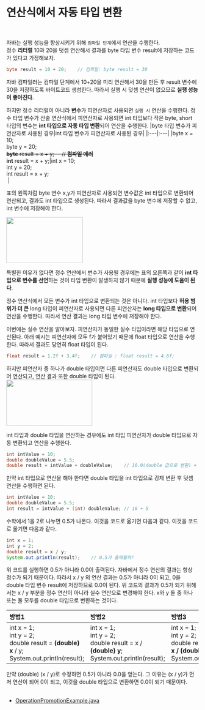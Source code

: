 # 연산식에서 자동 타입 변환
<br/>

자바는 실행 성능을 향상시키기 위해 `컴파일 단계`에서 연산을 수행한다.<br/>
정수 **리터럴** 10과 20을 덧셈 연산해서 결과를 byte 타입 변수 result에 저장하는 코드가 있다고 가정해보자.
```java
byte result = 10 + 20;    // 컴파일: byte result = 30
```
자바 컴파일러는 컴파일 단계에서 10+20을 미리 연산해서 30을 만든 후 result 변수에 30을 저장하도록 바이트코드 생성한다. 따라서 실행 시 덧셈 연산이 없으므로 **실행 성능이 좋아진다**.

하지만 정수 리터럴이 아니라 **변수**가 피연산자로 사용되면 `실행 시` 연산을 수행한다. 정수 타입 변수가 산술 연산식에서 피연산자로 사용되면 int 타입보다 작은 byte, short 타입의 변수는
**int 타입으로 자동 타입 변환**되어 연산을 수행한다.
|byte 타입 변수가 피연산자로 사용된 경우|int 타입 변수가 피연산자로 사용된 경우|
|:---|:---|
|byte x = 10;<br/> byte y = 20;<br/>~~**byte** result = x + y;&nbsp;&nbsp;&nbsp;&nbsp;&nbsp;// **컴파일 에러**~~<br/> **int** result = x + y;|int x = 10;<br/> int y = 20;<br/> int result = x + y;<br/>&nbsp;|

표의 왼쪽처럼 byte 변수 x,y가 피연산자로 사용되면 변수값은 int 타입으로 변환되어 연산되고, 결과도 int 타입으로 생성된다. 따라서 결과값을 byte 변수에 저장할 수 없고, int 변수에 저장해야 한다.

<img src="https://github.com/silxbro/java/assets/142463332/2650e902-fecb-4287-bdeb-65b746f29bdf" width="200" height="120"/>

특별한 이유가 없다면 정수 연산에서 변수가 사용될 경우에는 표의 오른쪽과 같이 **int 타입으로 변수를 선언**하는 것이 타입 변환이 발생하지 않기 때문에 **실행 성능에 도움이 된다**.

정수 연산식에서 모든 변수가 int 타입으로 변환되는 것은 아니다. int 타입보다 **허용 범위가 더 큰** long 타입이 피연산자로 사용되면 다른 피연산자는 **long 타입으로 변환**되어 연산을 수행한다.
따라서 연산 결과는 long 타입 변수에 저장해야 한다.

이번에는 실수 연산을 알아보자. 피연산자가 동일한 실수 타입이라면 해당 타입으로 연산된다. 아래 예시는 피연산자에 모두 f가 붙어있기 때문에 float 타입으로 연산을 수행한다.
따라서 결과도 당연히 float 타입이 된다.
```java
float result = 1.2f + 3.4f;    // 컴파일 : float result = 4.6f;
```
하지만 피연산자 중 하나가 double 타입이면 다른 피연산자도 double 타입으로 변환되어 연산되고, 연산 결과 또한 double 타입이 된다.<br/>
<img src="https://github.com/silxbro/java/assets/142463332/b61063b9-5703-4580-8390-1d10851e12bd" width="225" height="120"/>

int 타입과 double 타입을 연산하는 경우에도 int 타입 피연산자가 double 타입으로 자동 변환되고 연산을 수행한다.
```java
int intValue = 10;
double doubleValue = 5.5;
double result = intValue + doubleValue;    // 10.0(double 값으로 변환) + 5.5
```
만약 int 타입으로 연산을 해야 한다면 double 타입을 int 타입으로 강제 변환 후 덧셈 연산을 수행하면 된다.
```java
int intValue = 10;
double doubleValue = 5.5;
int result = intValue + (int) doubleValue; // 10 + 5
```
수학에서 1을 2로 나누면 0.5가 나온다. 이것을 코드로 옮기면 다음과 같다. 이것을 코드로 옮기면 다음과 같다.
```java
int x = 1;
int y = 2;
double result = x / y;
System.out.println(result);    // 0.5가 출력될까?
```
위 코드를 실행하면 0.5가 아니라 0.0이 출력된다. 자바에서 정수 연산의 결과는 항상 정수가 되기 때문이다. 따라서 x / y 의 연산 결과는 0.5가 아니라 0이 되고, 0을 double 타입 변수
result에 저장하므로 0.0이 된다. 위 코드의 결과가 0.5가 되기 위해서는 x / y 부분을 정수 연산이 아니라 실수 연산으로 변경해야 한다. x와 y 둘 중 하나 또는 둘 모두를 double 타입으로
변환하는 것이다.

|방법1|방법2|방법3|
|:---|:---|:---|
|int x = 1;<br/>int y = 2;<br/>double result = **(double) x** / y;<br/>System.out.println(result);|int x = 1;<br/>int y = 2;<br/>double result = x / **(double) y**;<br/>System.out.println(result);|int x = 1;<br/>int y = 2;<br/>double result = **(double) x / (double) y**;<br/>System.out.println(result);|

만약 (double) (x / y)로 수정하면 0.5가 아니라 0.0을 얻는다. 그 이유는 (x / y)가 먼저 연산이 되어 0이 되고, 이것을 double 타입으로 변환하면 0.0이 되기 때문이다.
<br/>
<br/>
- [OperationPromotionExample.java](https://github.com/silxbro/java/blob/main/src/thisisjava/ch02/sec09/OperationPromotionExample.java)
